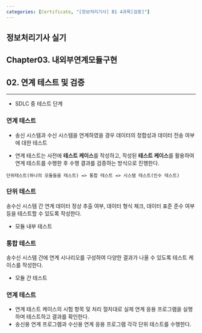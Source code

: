 ```yaml
---
categories: [Certificate, "[정보처리기사] B1 4과목[검증]"]
---
```


## 정보처리기사 실기

## Chapter03. 내외부연계모듈구현

## 02. 연계 테스트 및 검증

<hr>

- SDLC 중 테스트 단계

### 연계 테스트

- 송신 시스템과 수신 시스템을 연계하였을 경우 데이터의 정합성과 데이터 전송 여부에 대한 테스트

- 연계 테스트는 사전에 **테스트 케이스**를 작성하고, 작성된 **테스트 케이스**를 활용하여 연계 테스트를 수행한 후 수행 결과를 검증하는 방식으로 진행한다.

```
단위테스트(하나의 모듈들을 테스트) => 통합 테스트 => 시스템 테스트(인수 테스트)
```

### 단위 테스트 

송수신 시스템 간 연계 데이터 정상 추출 여부, 데이터 형식 체크, 데이터 표준 준수 여부 등을 테스트할 수 있도록 작성한다.
- 모듈 내부 테스트

### 통합 테스트

송수신 시스템 간에 연계 시나리오를 구성하여 다양한 결과가 나올 수 있도록 테스트 케이스를 작성한다.
- 모듈 간 테스트

### 연계 테스트

- 연계 테스트 케이스의 시험 항목 및 처리 절차대로 실제 연계 응용 프로그램을 실행하며 테스트하고 결과를 확인한다.
- 송신용 연계 프로그램과 수신용 연계 응용 프로그램 각각 단위 테스트를 수행한다.
